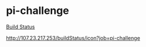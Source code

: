 # pi-challenge
[Build Status](http://107.23.217.253/buildStatus/icon?job=pi-challenge "http://107.23.217.253/job/pi-challenge/")


http://107.23.217.253/buildStatus/icon?job=pi-challenge

